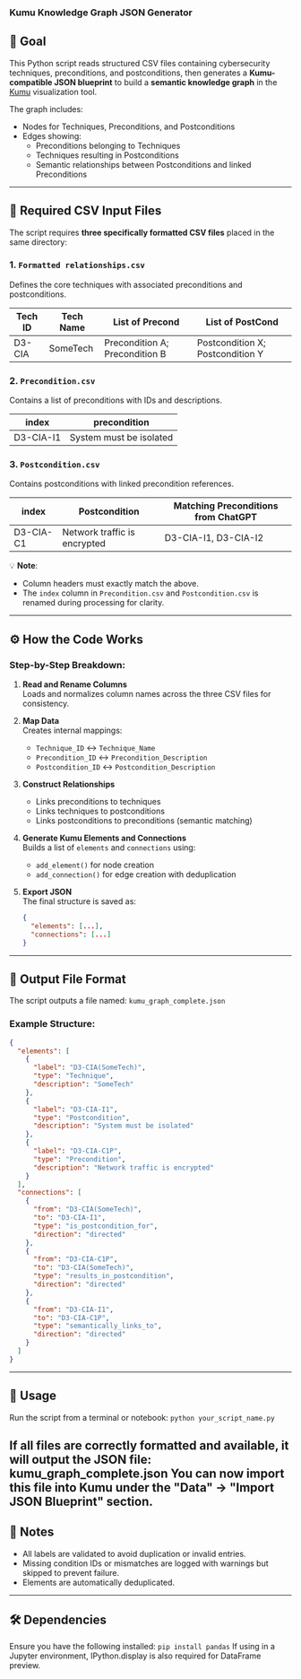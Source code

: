 ### Kumu Knowledge Graph JSON Generator

## 🎯 Goal

This Python script reads structured CSV files containing cybersecurity techniques, preconditions, and postconditions, then generates a **Kumu-compatible JSON blueprint** to build a **semantic knowledge graph** in the [Kumu](https://kumu.io) visualization tool.

The graph includes:
- Nodes for Techniques, Preconditions, and Postconditions  
- Edges showing:
  - Preconditions belonging to Techniques
  - Techniques resulting in Postconditions
  - Semantic relationships between Postconditions and linked Preconditions

---

## 📂 Required CSV Input Files

The script requires **three specifically formatted CSV files** placed in the same directory:

### 1. `Formatted relationships.csv`
Defines the core techniques with associated preconditions and postconditions.

| Tech ID | Tech Name | List of Precond             | List of PostCond            |
|---------|-----------|-----------------------------|-----------------------------|
| D3-CIA  | SomeTech  | Precondition A; Precondition B | Postcondition X; Postcondition Y |

### 2. `Precondition.csv`
Contains a list of preconditions with IDs and descriptions.

| index        | precondition            |
|--------------|-------------------------|
| D3-CIA-I1    | System must be isolated |

### 3. `Postcondition.csv`
Contains postconditions with linked precondition references.

| index        | Postcondition                    | Matching Preconditions from ChatGPT |
|--------------|----------------------------------|--------------------------------------|
| D3-CIA-C1    | Network traffic is encrypted     | D3-CIA-I1, D3-CIA-I2                 |

💡 **Note**:  
- Column headers must exactly match the above.
- The `index` column in `Precondition.csv` and `Postcondition.csv` is renamed during processing for clarity.

---

## ⚙️ How the Code Works

### Step-by-Step Breakdown:

1. **Read and Rename Columns**  
   Loads and normalizes column names across the three CSV files for consistency.

2. **Map Data**  
   Creates internal mappings:
   - `Technique_ID` ↔ `Technique_Name`
   - `Precondition_ID` ↔ `Precondition_Description`
   - `Postcondition_ID` ↔ `Postcondition_Description`

3. **Construct Relationships**  
   - Links preconditions to techniques
   - Links techniques to postconditions
   - Links postconditions to preconditions (semantic matching)

4. **Generate Kumu Elements and Connections**  
   Builds a list of `elements` and `connections` using:
   - `add_element()` for node creation
   - `add_connection()` for edge creation with deduplication

5. **Export JSON**  
   The final structure is saved as:
   ```json
   {
     "elements": [...],
     "connections": [...]
   }

---
## 📄 Output File Format

The script outputs a file named: `kumu_graph_complete.json`

### Example Structure:

```json
{
  "elements": [
    {
      "label": "D3-CIA(SomeTech)",
      "type": "Technique",
      "description": "SomeTech"
    },
    {
      "label": "D3-CIA-I1",
      "type": "Postcondition",
      "description": "System must be isolated"
    },
    {
      "label": "D3-CIA-C1P",
      "type": "Precondition",
      "description": "Network traffic is encrypted"
    }
  ],
  "connections": [
    {
      "from": "D3-CIA(SomeTech)",
      "to": "D3-CIA-I1",
      "type": "is_postcondition_for",
      "direction": "directed"
    },
    {
      "from": "D3-CIA-C1P",
      "to": "D3-CIA(SomeTech)",
      "type": "results_in_postcondition",
      "direction": "directed"
    },
    {
      "from": "D3-CIA-I1",
      "to": "D3-CIA-C1P",
      "type": "semantically_links_to",
      "direction": "directed"
    }
  ]
}
```

---
## 🧴 Usage
Run the script from a terminal or notebook: `python your_script_name.py`

If all files are correctly formatted and available, it will output the JSON file: kumu_graph_complete.json
You can now import this file into Kumu under the "Data" → "Import JSON Blueprint" section.
---
## 📝 Notes
- All labels are validated to avoid duplication or invalid entries.
- Missing condition IDs or mismatches are logged with warnings but skipped to prevent failure.
- Elements are automatically deduplicated.
---
## 🛠️ Dependencies
Ensure you have the following installed: `pip install pandas`
If using in a Jupyter environment, IPython.display is also required for DataFrame preview.
